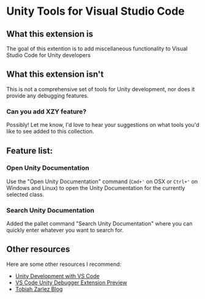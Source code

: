 # Unity Tools for Visual Studio Code
## What this extension is

The goal of this extention is to add miscellaneous functionality to Visual Studio Code for Unity developers

## What this extension isn't

This is not a comprehensive set of tools for Unity development, nor does it provide any debugging features.

### Can you add XZY feature?

Possibly! Let me know, I'd love to hear your suggestions on what tools you'd like to see added to this collection.

## Feature list:
### Open Unity Documentation
Use the "Open Unity Documentation" command (`Cmd+'` on OSX or `Ctrl+'` on Windows and Linux) to open the Unity Documentation for the currently selected class.

### Search Unity Documentation
Added the pallet command "Search Unity Documentation" where you can quickly enter whatever you want to search for.

## Other resources

Here are some other resources I recommend:

* [Unity Development with VS Code](https://code.visualstudio.com/docs/runtimes/unity)
* [VS Code Unity Debugger Extension Preview](http://forum.unity3d.com/threads/vs-code-unity-debugger-extension-preview.369775/)
* [Tobiah Zarlez Blog](http://www.TobiahZ.com)